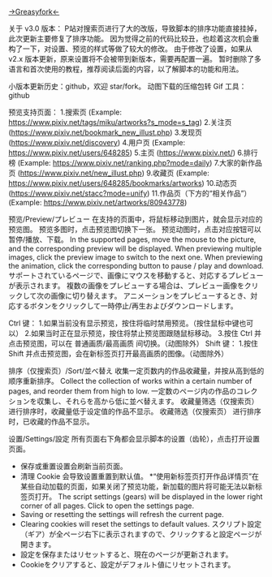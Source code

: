<a href="https://greasyfork.org/zh-CN/scripts/30766">->Greasyfork<-</a>

关于 v3.0 版本：
P站对搜索页进行了大的改版，导致脚本的排序功能直接挂掉，此次更新主要修复了排序功能。
因为觉得之前的代码比较丑，也趁着这次机会重构了一下，对设置、预览的样式等做了较大的修改。
由于修改了设置，如果从 v2.x 版本更新，原来设置将不会被带到新版本，需要再配置一遍。
暂时删除了多语言和首次使用的教程，推荐阅读后面的内容，以了解脚本的功能和用法。

小版本更新历史：github，欢迎 star/fork。
动图下载的压缩包转 Gif 工具：github

预览支持页面：
1.搜索页 (Example: https://www.pixiv.net/tags/miku/artworks?s_mode=s_tag)
2.关注页 (https://www.pixiv.net/bookmark_new_illust.php)
3.发现页 (https://www.pixiv.net/discovery)
4.用户页 (Example: https://www.pixiv.net/users/648285)
5.主页 (https://www.pixiv.net/)
6.排行榜 (Example: https://www.pixiv.net/ranking.php?mode=daily)
7.大家的新作品页 (https://www.pixiv.net/new_illust.php)
9.收藏页 (Example: https://www.pixiv.net/users/648285/bookmarks/artworks)
10.动态页 (https://www.pixiv.net/stacc?mode=unify)
11.作品页（下方的“相关作品”）(Example: https://www.pixiv.net/artworks/80943778)

预览/Preview/プレビュー
在支持的页面中，将鼠标移动到图片，就会显示对应的预览图。
预览多图时，点击预览图切换下一张。
预览动图时，点击对应按钮可以暂停/播放、下载。
In the supported pages, move the mouse to the picture, and the corresponding preview will be displayed.
When previewing multiple images, click the preview image to switch to the next one.
When previewing the animation, click the corresponding button to pause / play and download.
サポートされているページで、画像にマウスを移動すると、対応するプレビューが表示されます。
複数の画像をプレビューする場合は、プレビュー画像をクリックして次の画像に切り替えます。
アニメーションをプレビューするとき、対応するボタンをクリックして一時停止/再生およびダウンロードします。

Ctrl 键：
1.如果当前没有显示预览，按住将临时禁用预览。（按住鼠标中键也可以）
2.如果当时正在显示预览，按住将禁止预览图跟随鼠标移动。
3.按住 Ctrl 并点击预览图，可以在 普通画质/最高画质 间切换。（动图除外）
Shift 键：
1.按住 Shift 并点击预览图，会在新标签页打开最高画质的图像。（动图除外）

排序（仅搜索页）/Sort/並べ替え
收集一定页数内的作品收藏量，并按从高到低的顺序重新排序。
Collect the collection of works within a certain number of pages, and reorder them from high to low.
一定数のページ内の作品のコレクションを収集し、それらを高から低に並べ替えます。
收藏量筛选（仅搜索页）
进行排序时，收藏量低于设定值的作品不显示。
收藏筛选（仅搜索页）
进行排序时，已收藏的作品不显示。

设置/Settings/設定
所有页面右下角都会显示脚本的设置（齿轮），点击打开设置页面。
* 保存或重置设置会刷新当前页面。
* 清理 Cookie 会导致设置重置到默认值。
*“使用新标签页打开作品详情页”在某些自动加载的页面，如果关闭了预览功能，新加载的图片将可能无法以新标签页打开。
The script settings (gears) will be displayed in the lower right corner of all pages. Click to open the settings page.
* Saving or resetting the settings will refresh the current page.
* Clearing cookies will reset the settings to default values.
スクリプト設定（ギア）が全ページ右下に表示されますので、クリックすると設定ページが開きます。
* 設定を保存またはリセットすると、現在のページが更新されます。
* Cookieをクリアすると、設定がデフォルト値にリセットされます。